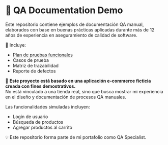 # 📄 QA Documentation Demo

Este repositorio contiene ejemplos de documentación QA manual, elaborados con base en buenas prácticas aplicadas durante más de 12 años de experiencia en aseguramiento de calidad de software.

📌 Incluye:
- [Plan de pruebas funcionales](plan-de-pruebas.md)
- Casos de prueba
- Matriz de trazabilidad
- Reporte de defectos

📝 **Este proyecto está basado en una aplicación e-commerce ficticia creada con fines demostrativos.**  
No está vinculado a una tienda real, sino que busca mostrar mi experiencia en el diseño y documentación de procesos QA manuales.

Las funcionalidades simuladas incluyen:
- Login de usuario
- Búsqueda de productos
- Agregar productos al carrito

💡 Este repositorio forma parte de mi portafolio como QA Specialist.
